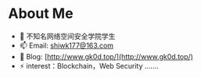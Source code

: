 <!--
- 🔭 I’m currently working on ...
- 🌱 I’m currently learning ...
- 👯 I’m looking to collaborate on ...
- 🤔 I’m looking for help with ...
- 💬 Ask me about ...
- 📫 How to reach me: ...
- 😄 Pronouns: ...
- ⚡ Fun fact: ...
-->
# About Me
- 🔭 不知名网络空间安全学院学生  
- 📫 Email: shiwk177@163.com
- 📖 Blog:  [http://www.gk0d.top/](http://www.gk0d.top/)
- ⚡ interest：Blockchain，Web Security .......


  
<!--

<p align="center">
  <img height="130px" width="49%" src="https://github-readme-stats-git-masterrstaa-rickstaa.vercel.app/api?username=gk0d&hide_title=true&hide_border=true&show_icons=trueline_height=21&text_color=000&icon_color=000&bg_color=0,ea6161,ffc64d,fffc4d,52fa5a&theme=graywhite" />

<img height="130px" width="49%" src="https://github-readme-stats-git-masterrstaa-rickstaa.vercel.app/api/top-langs/?username=gk0d&hide_title=true&hide_border=true&layout=compact&langs_count=6&text_color=000&icon_color=fff&bg_color=0,52fa5a,4dfcff,c64dff&theme=graywhite" />
</p>



